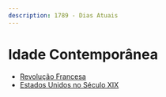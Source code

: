 ```yaml
---
description: 1789 - Dias Atuais
---
```


# Idade Contemporânea

* [Revolução Francesa](../idade-moderna/revolucao-francesa.md)
* [Estados Unidos no Século XIX](estados-unidos-no-seculo-xix.md)
